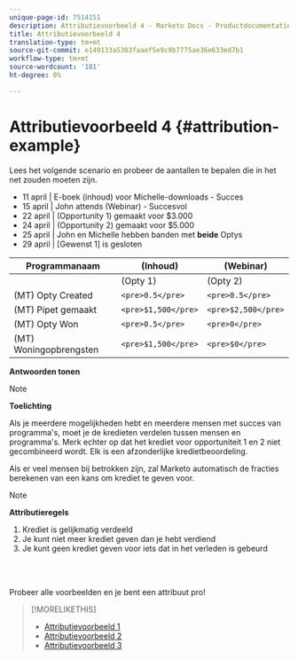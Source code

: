 ```yaml
---
unique-page-id: 7514151
description: Attributievoorbeeld 4 - Marketo Docs - Productdocumentatie
title: Attributievoorbeeld 4
translation-type: tm+mt
source-git-commit: e149133a5383faaef5e9c9b7775ae36e633ed7b1
workflow-type: tm+mt
source-wordcount: '181'
ht-degree: 0%

---
```



# Attributievoorbeeld 4 {#attribution-example}

Lees het volgende scenario en probeer de aantallen te bepalen die in het net zouden moeten zijn.

* 11 april | E-boek (inhoud) voor Michelle-downloads - Succes
* 15 april | John attends (Webinar) - Succesvol
* 22 april | (Opportunity 1) gemaakt voor $3.000
* 24 april | (Opportunity 2) gemaakt voor $5.000
* 25 april | John en Michelle hebben banden met **beide** Optys
* 29 april | [Gewenst 1] is gesloten

| Programmanaam | (Inhoud) | (Webinar) |
|---|---|---|
|  | (Opty 1) | (Opty 2) | (Opty 1) | (Opty 2) |
| (MT) Opty Created | `<pre>0.5</pre>` | `<pre>0.5</pre>` | `<pre>0.5</pre>` | `<pre>0.5</pre>` |
| (MT) Pipet gemaakt | `<pre>$1,500</pre>` | `<pre>$2,500</pre>` | `<pre>$1,500</pre>` | `<pre>$2,500</pre>` |
| (MT) Opty Won | `<pre>0.5</pre>` | `<pre>0</pre>` | `<pre>0.5</pre>` | `<pre>0</pre>` |
| (MT) Woningopbrengsten | `<pre>$1,500</pre>` | `<pre>$0</pre>` | `<pre>$1,500</pre>` | `<pre>$0</pre>` |

**Antwoorden tonen**

>[!NOTE]
>
>**Toelichting**
>
>Als je meerdere mogelijkheden hebt en meerdere mensen met succes van programma&#39;s, moet je de kredieten verdelen tussen mensen en programma&#39;s. Merk echter op dat het krediet voor opportuniteit 1 en 2 niet gecombineerd wordt. Elk is een afzonderlijke kredietbeoordeling.
>
>Als er veel mensen bij betrokken zijn, zal Marketo automatisch de fracties berekenen van een kans om krediet te geven voor.

>[!NOTE]
>
>**Attributieregels**
>
>1. Krediet is gelijkmatig verdeeld
>1. Je kunt niet meer krediet geven dan je hebt verdiend
>1. Je kunt geen krediet geven voor iets dat in het verleden is gebeurd

>



<br> 

Probeer alle voorbeelden en je bent een attribuut pro!

>[!MORELIKETHIS]
>
>* [Attributievoorbeeld 1](attribution-example-1.md)
>* [Attributievoorbeeld 2](attribution-example-2.md)
>* [Attributievoorbeeld 3](attribution-example-3.md)

